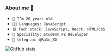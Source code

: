 ### About me 👋
- `🌱 I’m 20 years old`
- `🧑‍💻 Languages: JavaScript`
- `😄 Tech stack: JavaScript, React, HTML/CSS`
- `👷 Speciality: Student FE Developer`
- `💬 telegram: @Ra1n_XD`

![GitHub stats](https://github-readme-stats.vercel.app/api?username=anuraghazra&show_icons=true&theme=onedark)
